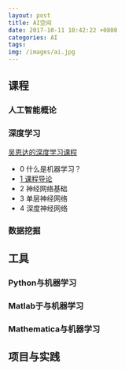 ```yaml
---
layout: post
title: AI空间
date: 2017-10-11 10:42:22 +0800
categories: AI
tags: 
img: /images/ai.jpg
---
```


## 课程

### 人工智能概论

### 深度学习

[吴恩达的深度学习课程](http://mooc.study.163.com/smartSpec/detail/1001319001.htm)

* 0 什么是机器学习？
* [1 课程导论](https://wwg1996.github.io/ai/2017/10/11/dl1.html)
* 2 神经网络基础
* 3 单层神经网络
* 4 深度神经网络

### 数据挖掘

## 工具

### Python与机器学习

### Matlab于与机器学习

### Mathematica与机器学习

## 项目与实践

